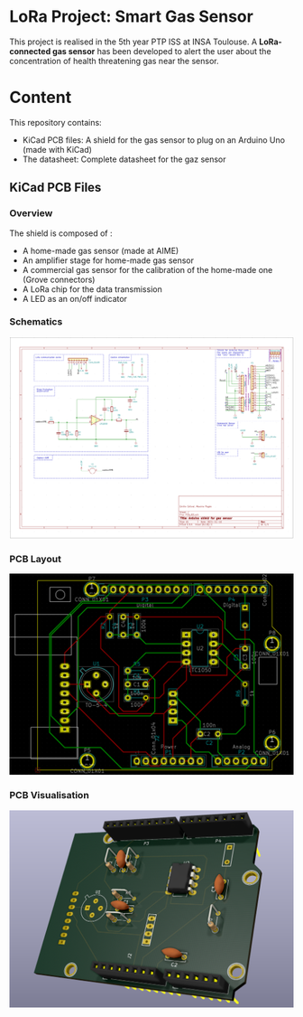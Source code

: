 # LoRa Project: Smart Gas Sensor

This project is realised in the 5th year PTP ISS at INSA Toulouse. A **LoRa-connected gas sensor** has been developed to alert the user about the concentration of health threatening gas near the sensor.

# Content

This repository contains: 
* KiCad PCB files: A shield for the gas sensor to plug on an Arduino Uno (made with KiCad)
* The datasheet: Complete datasheet for the gaz sensor

## KiCad PCB Files

### Overview
The shield is composed of :

* A home-made gas sensor (made at AIME)
* An amplifier stage for home-made gas sensor
* A commercial gas sensor for the calibration of the home-made one (Grove connectors)
* A LoRa chip for the data transmission
* A LED as an on/off indicator

### Schematics
![Schematics](/images/Schematics.png)

### PCB Layout
![PCB](/images/PCBLayout.png)

### PCB Visualisation
![Visu3D](/images/Visu3D.png)
